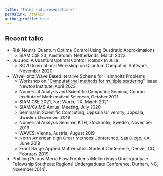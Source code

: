 ```yaml
---
title: "Talks and presentations"
permalink: /talks/
author_profile: true
---
```


<!-- ## Upcoming talks -->
	

## Recent talks
* Risk Neutral Quantum Optimal Control Using Quadratic Approximations
	- SIAM CSE 23, Amsterdam, Netherlands, March 2023
* JuQBox: A Quantum Optimal Control Toolbox In Julia
	- SC20 International Workshop on Quantum Computing Software, November 2020
* WaveHoltz: Wave Based Iterative Scheme for Helmholtz Problems 
	- Workshop on "[Computational methods for multiple scattering](https://www.newton.ac.uk/event/mwsw03/)", Isaac Newton Institute, April 2023
	- Numerical Analysis and Scientific Computing Seminar, Courant Institute of Mathematical Sciences, October 2021
	- SIAM CSE 2021, Fort Worth, TX, March 2021
	- SIAM/CAIMS Annual Meeting, July 2020
	- Seminar in Scientific Computing, Uppsala University, Uppsala, Sweden, December 2019
	- Numerical Analysis Seminar, KTH, Stockholm, Sweden, November 2019
	- WAVES, Vienna, Austria, August 2019
	- North American High Order Methods Conference, San Diego, CA, June 2019
	- Front Range Applied Mathematics Student Conference, Denver, CO, February 2019
* Profiling Porous Media Flow Problems (Mellon Mays Undergraduate Fellowship Southeast Regional Undergraduate Conference, Durham, NC, November 2014).

